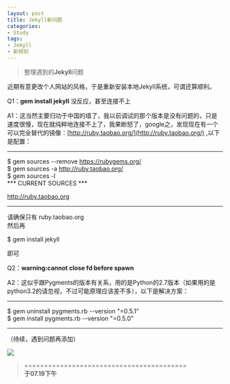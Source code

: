 ```yaml
---
layout: post
title: Jekyll新问题
categories:
- Study
tags:
- Jekyll
- 新规划
---
```


> 整理遇到的**Jekyll**问题  

近期有意更改个人网站的风格，于是重新安装本地Jekyll系统，可谓还算顺利。  

Q1：**gem install jekyll** 没反应，甚至连接不上  

A1：这当然主要归功于中国的墙了，我以前调试的那个版本是没有问题的，只是速度很慢，现在就纯粹地连接不上了，我果断怒了，google之，发现现在有一个可以完全替代的镜像：[http://ruby.taobao.org/](http://ruby.taobao.org/) ,以下是配置：  

------------------------------  
$ gem sources --remove https://rubygems.org/  
$ gem sources -a http://ruby.taobao.org/  
$ gem sources -l  
*** CURRENT SOURCES ***  
  
http://ruby.taobao.org  

------------------------------  

请确保只有 ruby.taobao.org   
然后再  

$ gem install jekyll  

即可  

Q2：**warning:cannot close fd before spawn**  

A2：这似乎跟Pygments的版本有关系，用的是Python的2.7版本（如果用的是python3.2的请忽视，不过可能原理应该差不多），以下是解决方案：  

---------------------------------
$ gem uninstall pygments.rb --version "=0.5.1"  
$ gem install pygments.rb --version "=0.5.0"  

---------------------------------  

（待续，遇到问题再添加）  

![](http://i1154.photobucket.com/albums/p531/luolinjia/blog%20images/764397636140_zpsf772d32b.jpg)

> =========================================          
> __于07.19下午__     
